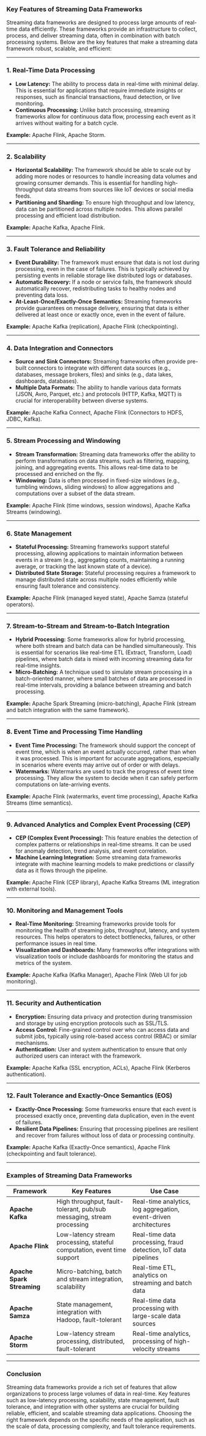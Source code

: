 ### **Key Features of Streaming Data Frameworks**

Streaming data frameworks are designed to process large amounts of real-time data efficiently. These frameworks provide an infrastructure to collect, process, and deliver streaming data, often in combination with batch processing systems. Below are the key features that make a streaming data framework robust, scalable, and efficient:

---

### **1. Real-Time Data Processing**

- **Low Latency:** The ability to process data in real-time with minimal delay. This is essential for applications that require immediate insights or responses, such as financial transactions, fraud detection, or live monitoring.
- **Continuous Processing:** Unlike batch processing, streaming frameworks allow for continuous data flow, processing each event as it arrives without waiting for a batch cycle.
  
**Example:** Apache Flink, Apache Storm.

---

### **2. Scalability**

- **Horizontal Scalability:** The framework should be able to scale out by adding more nodes or resources to handle increasing data volumes and growing consumer demands. This is essential for handling high-throughput data streams from sources like IoT devices or social media feeds.
- **Partitioning and Sharding:** To ensure high throughput and low latency, data can be partitioned across multiple nodes. This allows parallel processing and efficient load distribution.

**Example:** Apache Kafka, Apache Flink.

---

### **3. Fault Tolerance and Reliability**

- **Event Durability:** The framework must ensure that data is not lost during processing, even in the case of failures. This is typically achieved by persisting events in reliable storage like distributed logs or databases.
- **Automatic Recovery:** If a node or service fails, the framework should automatically recover, redistributing tasks to healthy nodes and preventing data loss.
- **At-Least-Once/Exactly-Once Semantics:** Streaming frameworks provide guarantees on message delivery, ensuring that data is either delivered at least once or exactly once, even in the event of failure.

**Example:** Apache Kafka (replication), Apache Flink (checkpointing).

---

### **4. Data Integration and Connectors**

- **Source and Sink Connectors:** Streaming frameworks often provide pre-built connectors to integrate with different data sources (e.g., databases, message brokers, files) and sinks (e.g., data lakes, dashboards, databases).
- **Multiple Data Formats:** The ability to handle various data formats (JSON, Avro, Parquet, etc.) and protocols (HTTP, Kafka, MQTT) is crucial for interoperability between diverse systems.

**Example:** Apache Kafka Connect, Apache Flink (Connectors to HDFS, JDBC, Kafka).

---

### **5. Stream Processing and Windowing**

- **Stream Transformation:** Streaming data frameworks offer the ability to perform transformations on data streams, such as filtering, mapping, joining, and aggregating events. This allows real-time data to be processed and enriched on the fly.
- **Windowing:** Data is often processed in fixed-size windows (e.g., tumbling windows, sliding windows) to allow aggregations and computations over a subset of the data stream.
  
**Example:** Apache Flink (time windows, session windows), Apache Kafka Streams (windowing).

---

### **6. State Management**

- **Stateful Processing:** Streaming frameworks support stateful processing, allowing applications to maintain information between events in a stream (e.g., aggregating counts, maintaining a running average, or tracking the last known state of a device).
- **Distributed State Storage:** Stateful processing requires a framework to manage distributed state across multiple nodes efficiently while ensuring fault tolerance and consistency.
  
**Example:** Apache Flink (managed keyed state), Apache Samza (stateful operators).

---

### **7. Stream-to-Stream and Stream-to-Batch Integration**

- **Hybrid Processing:** Some frameworks allow for hybrid processing, where both stream and batch data can be handled simultaneously. This is essential for scenarios like real-time ETL (Extract, Transform, Load) pipelines, where batch data is mixed with incoming streaming data for real-time insights.
- **Micro-Batching:** A technique used to simulate stream processing in a batch-oriented manner, where small batches of data are processed in real-time intervals, providing a balance between streaming and batch processing.

**Example:** Apache Spark Streaming (micro-batching), Apache Flink (stream and batch integration with the same framework).

---

### **8. Event Time and Processing Time Handling**

- **Event Time Processing:** The framework should support the concept of event time, which is when an event actually occurred, rather than when it was processed. This is important for accurate aggregations, especially in scenarios where events may arrive out of order or with delays.
- **Watermarks:** Watermarks are used to track the progress of event time processing. They allow the system to decide when it can safely perform computations on late-arriving events.

**Example:** Apache Flink (watermarks, event time processing), Apache Kafka Streams (time semantics).

---

### **9. Advanced Analytics and Complex Event Processing (CEP)**

- **CEP (Complex Event Processing):** This feature enables the detection of complex patterns or relationships in real-time streams. It can be used for anomaly detection, trend analysis, and event correlation.
- **Machine Learning Integration:** Some streaming data frameworks integrate with machine learning models to make predictions or classify data as it flows through the pipeline.

**Example:** Apache Flink (CEP library), Apache Kafka Streams (ML integration with external tools).

---

### **10. Monitoring and Management Tools**

- **Real-Time Monitoring:** Streaming frameworks provide tools for monitoring the health of streaming jobs, throughput, latency, and system resources. This helps operators to detect bottlenecks, failures, or other performance issues in real time.
- **Visualization and Dashboards:** Many frameworks offer integrations with visualization tools or include dashboards for monitoring the status and metrics of the system.

**Example:** Apache Kafka (Kafka Manager), Apache Flink (Web UI for job monitoring).

---

### **11. Security and Authentication**

- **Encryption:** Ensuring data privacy and protection during transmission and storage by using encryption protocols such as SSL/TLS.
- **Access Control:** Fine-grained control over who can access data and submit jobs, typically using role-based access control (RBAC) or similar mechanisms.
- **Authentication:** User and system authentication to ensure that only authorized users can interact with the framework.

**Example:** Apache Kafka (SSL encryption, ACLs), Apache Flink (Kerberos authentication).

---

### **12. Fault Tolerance and Exactly-Once Semantics (EOS)**

- **Exactly-Once Processing:** Some frameworks ensure that each event is processed exactly once, preventing data duplication, even in the event of failures.
- **Resilient Data Pipelines:** Ensuring that processing pipelines are resilient and recover from failures without loss of data or processing continuity.

**Example:** Apache Kafka (Exactly-Once semantics), Apache Flink (checkpointing and fault tolerance).

---

### **Examples of Streaming Data Frameworks**

| **Framework**        | **Key Features**                                                  | **Use Case**                                                    |
|----------------------|--------------------------------------------------------------------|-----------------------------------------------------------------|
| **Apache Kafka**      | High throughput, fault-tolerant, pub/sub messaging, stream processing | Real-time analytics, log aggregation, event-driven architectures |
| **Apache Flink**      | Low-latency stream processing, stateful computation, event time support | Real-time data processing, fraud detection, IoT data pipelines |
| **Apache Spark Streaming** | Micro-batching, batch and stream integration, scalability        | Real-time ETL, analytics on streaming and batch data            |
| **Apache Samza**      | State management, integration with Hadoop, fault-tolerant           | Real-time data processing with large-scale data sources         |
| **Apache Storm**      | Low-latency stream processing, distributed, fault-tolerant          | Real-time analytics, processing of high-velocity streams        |

---

### **Conclusion**

Streaming data frameworks provide a rich set of features that allow organizations to process large volumes of data in real-time. Key features such as low-latency processing, scalability, state management, fault tolerance, and integration with other systems are crucial for building reliable, efficient, and scalable streaming data applications. Choosing the right framework depends on the specific needs of the application, such as the scale of data, processing complexity, and fault tolerance requirements.
